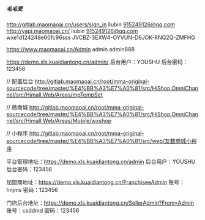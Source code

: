 ##### 毛毛爱
http://gitlab.maomaoai.cn/users/sign_in liubin 915249126@qq.com
http://yapi.maomaoai.cn/ liubin 915249126@qq.com
wxe1d124248e60fc96sss
JVCBZ-3EXW4-OYVUN-D6JOK-RNQ2Q-ZMFHG

https://www.maomaoai.cn/Admin admin admin888

https://demo.xls.kuaidiantong.cn/admin/
后台用户：YOUSHU
后台密码：123456

// 配置后台
http://gitlab.maomaoai.cn/root/mma-original-sourcecode/tree/master/%E4%BB%A3%E7%A0%81/src/HiShop.OmniChannel/src/Himall.Web/Areas/mpTempSet

// 微商城
http://gitlab.maomaoai.cn/root/mma-original-sourcecode/tree/master/%E4%BB%A3%E7%A0%81/src/HiShop.OmniChannel/src/Himall.Web/Areas/Mobile/wxshop

// 小程序
http://gitlab.maomaoai.cn/root/mma-original-sourcecode/tree/master/%E4%BB%A3%E7%A0%81/src/web/友数商城小程序



平台管理地址：https://demo.xls.kuaidiantong.cn/admin
后台用户：YOUSHU
后台密码：123456

加盟商地址：https://demo.xls.kuaidiantong.cn/FranchiseeAdmin
账号：hnjms
密码：123456

门店后台地址：https://demo.xls.kuaidiantong.cn/SellerAdmin?From=Admin
账号：csddmd
密码：123456